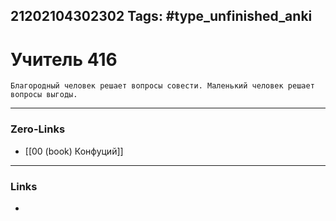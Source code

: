 21202104302302
Tags: #type_unfinished_anki 
---
# Учитель 416

    Благородный человек решает вопросы совести. Маленький человек решает вопросы выгоды.

---
### Zero-Links
- [[00 (book) Конфуций]]
---
### Links
-